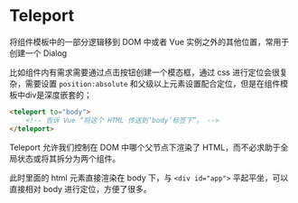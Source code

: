 # Teleport
将组件模板中的一部分逻辑移到 DOM 中或者 Vue 实例之外的其他位置，常用于创建一个 Dialog

比如组件内有需求需要通过点击按钮创建一个模态框，通过 css 进行定位会很复杂，需要设置 `position:absolute` 和父级以上元素设置配合定位，但是在组件模板中div是深度嵌套的；

```html
<teleport to="body">
    <!-- 告诉 Vue “将这个 HTML 传送到‘body’标签下”。 -->
</teleport>
```

Teleport 允许我们控制在 DOM 中哪个父节点下渲染了 HTML，而不必求助于全局状态或将其拆分为两个组件。

此时里面的 html 元素直接渲染在 body 下，与 `<div id="app">` 平起平坐，可以直接相对 body 进行定位，方便了很多。